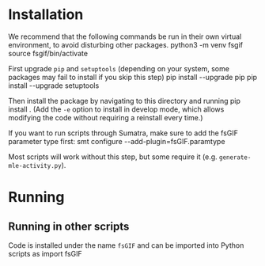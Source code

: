 # Installation

We recommend that the following commands be run in their own virtual environment, to avoid disturbing other packages.
    python3 -m venv fsgif     
    source fsgif/bin/activate

First upgrade `pip` and `setuptools` (depending on your system, some packages may fail to install if you skip this step)
    pip install --upgrade pip
    pip install --upgrade setuptools

Then install the package by navigating to this directory and running
    pip install .
(Add the `-e` option to install in develop mode, which allows modifying the code without requiring a reinstall every time.)

If you want to run scripts through Sumatra, make sure to add the fsGIF parameter type first:
    smt configure --add-plugin=fsGIF.paramtype

Most scripts will work without this step, but some require it (e.g. `generate-mle-activity.py`).

# Running


## Running in other scripts

Code is installed under the name `fsGIF` and can be imported into Python scripts as
    import fsGIF
